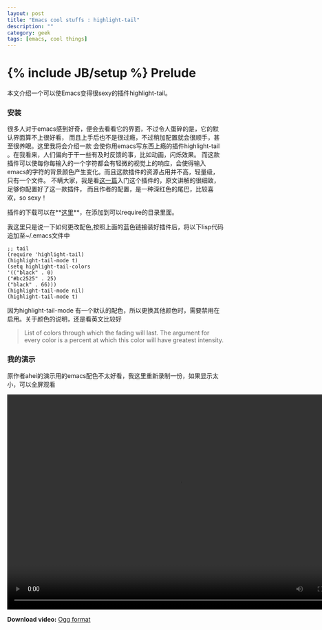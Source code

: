 ```yaml
---
layout: post
title: "Emacs cool stuffs : highlight-tail"
description: ""
category: geek
tags: [emacs, cool things]
---
```

{% include JB/setup %}
Prelude
==========
本文介绍一个可以使Emacs变得很sexy的插件highlight-tail。
### 安装 ###


很多人对于emacs感到好奇，便会去看看它的界面，不过令人蛋碎的是，它的默认界面算不上很好看，
而且上手后也不是很过瘾，不过稍加配置就会很顺手，甚至很养眼。这里我将会介绍一款
会使你用emacs写东西上瘾的插件highlight-tail 。在我看来，人们偏向于干一些有及时反馈的事，比如动画，闪烁效果。
而这款插件可以使每你每输入的一个字符都会有轻微的视觉上的响应，会使得输入emacs的字符的背景颜色产生变化。而且这款插件的资源占用并不高，轻量级，只有一个文件。
不瞒大家，我是看[这一篇](http://emacser.com/highlight-tail.htm)入门这个插件的，原文讲解的很细致，足够你配置好了这一款插件，
而且作者的配置，是一种深红色的尾巴，比较喜欢，so sexy！

插件的下载可以在**[这里](/multim/highlight-tail.el)**，在添加到可以require的目录里面。

我这里只是说一下如何更改配色,按照上面的蓝色链接装好插件后，将以下lisp代码追加至~/.emacs文件中


	;; tail
	(require 'highlight-tail)
	(highlight-tail-mode t)
	(setq highlight-tail-colors
	'(("black" . 0)
	("#bc2525" . 25)
	("black" . 66)))
	(highlight-tail-mode nil)
	(highlight-tail-mode t)


因为highlight-tail-mode 有一个默认的配色，所以更换其他颜色时，需要禁用在启用。关于颜色的说明，还是看英文比较好

>   List of colors through which the fading will last.
>   The argument for every color is a percent at which this color
>   will have greatest intensity.

### 我的演示 ###

原作者ahei的演示用的emacs配色不太好看，我这里重新录制一份，如果显示太小，可以全屏观看

<!-- "Video For Everybody" http://camendesign.com/code/video_for_everybody -->
<p>
	<video controls="controls" width="800" height="500">
	<source src="/multim/h-t-m.ogv" type="video/ogg" />
	<object type="application/x-shockwave-flash" data="http://releases.flowplayer.org/swf/flowplayer-3.2.1.swf" width="800" height="500">
	<param name="movie" value="http://releases.flowplayer.org/swf/flowplayer-3.2.1.swf" />
	<param name="allowFullScreen" value="true" />
	<param name="wmode" value="transparent" />
	<param name="flashVars" value="config={'playlist':[{'url':'','autoPlay':false}]}" />
	<span title="No video playback capabilities, please download the video below"></span>
	</object>
	</video>
	<p>
	<strong>Download video:</strong> <a href="/multim/h-t-m.ogv">Ogg format</a>
	</p>

</p>













